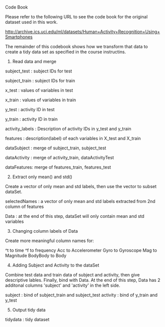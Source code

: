 Code Book

Please refer to the following URL to see the code book for the original dataset used in this work. 

http://archive.ics.uci.edu/ml/datasets/Human+Activity+Recognition+Using+Smartphones

The remainder of this codebook shows how we transform that data to create a tidy data set as specified in the course instructins. 

1. Read data and merge

subject_test : subject IDs for test

subject_train : subject IDs for train

x_test : values of variables in test

x_train : values of variables in train

y_test : activity ID in test

y_train : activity ID in train

activity_labels : Description of activity IDs in y_test and y_train

features : description(label) of each variables in X_test and X_train

dataSubject : merge of subject_train, subject_test

dataActivity : merge of activity_train, dataActivityTest

dataFeatures: merge of features_train, features_test

2. Extract only mean() and std()

Create a vector of only mean and std labels, then use the vector to subset dataSet.

selectedNames : a vector of only mean and std labels extracted from 2nd column of features

Data : at the end of this step, dataSet will only contain mean and std variables

3. Changing column labels of Data

Create more meaningful column names for:

^t to time
^f to frequency
Acc to Accelerometer
Gyro to Gyroscope
Mag to Magnitude
BodyBody to Body

4. Adding Subject and Activity to the dataSet

Combine test data and train data of subject and activity, then give descriptive lables. Finally, bind with Data. At the end of this step, Data has 2 additonal columns 'subject' and 'activity' in the left side.

subject : bind of subject_train and subject_test
activity : bind of y_train and y_test

5. Output tidy data

tidydata : tidy dataset
